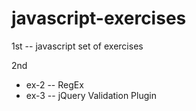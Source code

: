 # javascript-exercises

1st --  javascript set of exercises

2nd 
  - ex-2 -- RegEx
  - ex-3 -- jQuery Validation Plugin
